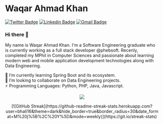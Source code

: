 <!-- 👋  Hi, I’m Waqar Ahmad Khan @bhali16  
👀  I’m interested in Java Web Development, Data and Security and recently worked with Testing Frameworks and find it very interesting  
🌱  I’m currently working with Java and Python  -->
<!-- 💞️  I’m looking to collaborate on Machine Learning and Social Network Analysis   -->

<!-- - 🤔 I’m looking for help with Javascript. -->


# Waqar Ahmad Khan
[![Twitter Badge](https://img.shields.io/badge/-@thewaqarism-1ca0f1?style=flat-square&labelColor=1ca0f1&logo=twitter&logoColor=white&link=https://twitter.com/thewaqarism)](https://twitter.com/thewaqarism) 
[![Linkedin Badge](https://img.shields.io/badge/-bhali16-blue?style=flat-square&logo=Linkedin&logoColor=white&link=https://www.linkedin.com/in/bhali16/)](https://www.linkedin.com/in/bhali16/) 
[![Gmail Badge](https://img.shields.io/badge/-wakhan@cs.qau.edu.pk-c14438?style=flat-square&logo=Gmail&logoColor=white&link=mailto:wakhan@cs.qau.edu.pk)](mailto:wakhan@cs.qau.edu.pk)


### Hi there 👋
My name is Waqar Ahmad Khan. I'm a Software Engineering graduate who is currently working as a full stack developer @phebsoft. Recenly, completed my MPhil in Computer Sciences and passionate about learning modern web and mobile application development technologies along with Data Engineering.

<!-- 🔭 I’m currently working on a research project which is about Model Coverage and Debugging Effectivness.<br /> -->
🌱 I’m currently learning Spring Boot and its ecosystem.<br />
👯 I’m looking to collaborate on Data Engineering projects.<br />
⚡ Programming Languages: Python, PHP, Java, Javascript.<br />

<p align="center">
  <a href="http://twitter.com/thewaqarism">
    <img src="https://img.shields.io/twitter/follow/thewaqarism?label=Twitter&logo=twitter&style=for-the-badge" />
  </a>
</p>

<p align="center">
<!--     <img width="48%" src="https://github-readme-streak-stats.herokuapp.com/?user=bhali16&hide_border=false" /> -->
  [![GitHub Streak](https://github-readme-streak-stats.herokuapp.com?user=bhali16&theme=dark&hide_border=true&border_radius=30&date_format=M%20j%5B%2C%20Y%5D&mode=weekly)](https://git.io/streak-stats)
</center>
